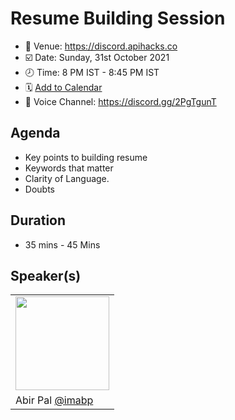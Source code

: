 # Resume Building Session

  - 📍 Venue: https://discord.apihacks.co
  - ☑️ Date: Sunday, 31st October 2021
  - 🕗 Time: 8 PM IST - 8:45 PM IST
  - 🗓 [Add to Calendar](https://calendar.google.com/calendar/u/0/r/eventedit?text=Resume+Building+%7C+IST+ZONE+%7C+API+Hacks+Discord&location=https://discord.apihacks.co&dates=20211031T143000Z/20211031T151500Z)
  - 📢 Voice Channel: https://discord.gg/2PgTgunT

## Agenda

  - Key points to building resume
  - Keywords that matter
  - Clarity of Language.
  - Doubts

## Duration

  - 35 mins - 45 Mins

## Speaker(s)

<table>
  <tr>
  <td>
    <img src="https://avatars.githubusercontent.com/u/53480076?v=4" height="150px" width="150px"/>
    </td>
  </tr>
  <tr>
    <td>
  Abir Pal
      <a href="https://github.com/imabp">@imabp </a>
    </td>  </tr>
</table>
